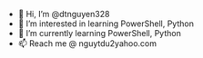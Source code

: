 - 👋 Hi, I’m @dtnguyen328
- 👀 I’m interested in learning PowerShell, Python
- 🌱 I’m currently learning PowerShell, Python
- 📫 Reach me @ nguytdu2yahoo.com


<!---
dtnguyen328/dtnguyen328 is a ✨ special ✨ repository because its `README.md` (this file) appears on your GitHub profile.
You can click the Preview link to take a look at your changes.
--->
